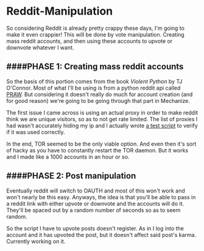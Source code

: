 # Reddit-Manipulation

So considering Reddit is already pretty crappy these days, I'm going to make it even crappier! This will be done by vote manipulation. Creating mass reddit accounts, and then using these accounts to upvote or downvote whatever I want. 

####PHASE 1: Creating mass reddit accounts
---------------------------

So the basis of this portion comes from the book *Violent Python* by TJ O'Connor. Most of what I'll be using is from a python reddit api called [PRAW](https://praw.readthedocs.org/en/v3.0.0/). But considering it doesn't really do much for account creation (and for good reason) we're going to be going through that part in Mechanize. 

The first issue I came across is using an actual proxy in order to make reddit think we are unique visitors, so as to not get rate limited. The list of proxies I had wasn't accurately hiding my ip and I actually wrote [a test script](https://github.com/THEMVFFINMAN/Reddit-Manipulation/blob/master/ProxyTester.py) to verify if it was used correctly. 

In the end, TOR seemed to be the only viable option. And even then it's sort of hacky as you have to constantly restart the TOR daemon. But it works and I made like a 1000 accounts in an hour or so. 

####PHASE 2: Post manipulation
---------------------------

Eventually reddit will switch to OAUTH and most of this won't work and won't nearly be this easy. Anyways, the idea is that you'll be able to pass in a reddit link with either upvote or downvote and the accounts will do it. They'll be spaced out by a random number of seconds so as to seem random. 

So the script I have to upvote posts doesn't register. As in I log into the account and it has upvoted the post, but it doesn't affect said post's karma. Currently working on it. 
